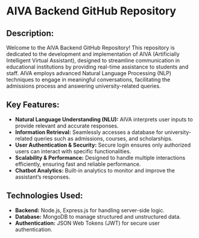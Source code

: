 # AIVA Backend GitHub Repository

## Description:
Welcome to the AIVA Backend GitHub Repository! This repository is dedicated to the development and implementation of AIVA (Artificially Intelligent Virtual Assistant), designed to streamline communication in educational institutions by providing real-time assistance to students and staff. AIVA employs advanced Natural Language Processing (NLP) techniques to engage in meaningful conversations, facilitating the admissions process and answering university-related queries.

## Key Features:
- **Natural Language Understanding (NLU):** AIVA interprets user inputs to provide relevant and accurate responses.
- **Information Retrieval:** Seamlessly accesses a database for university-related queries such as admissions, courses, and scholarships.
- **User Authentication & Security:** Secure login ensures only authorized users can interact with specific functionalities.
- **Scalability & Performance:** Designed to handle multiple interactions efficiently, ensuring fast and reliable performance.
- **Chatbot Analytics:** Built-in analytics to monitor and improve the assistant’s responses.

## Technologies Used:
- **Backend:** Node.js, Express.js for handling server-side logic.
- **Database:** MongoDB to manage structured and unstructured data.
- **Authentication:** JSON Web Tokens (JWT) for secure user authentication.
